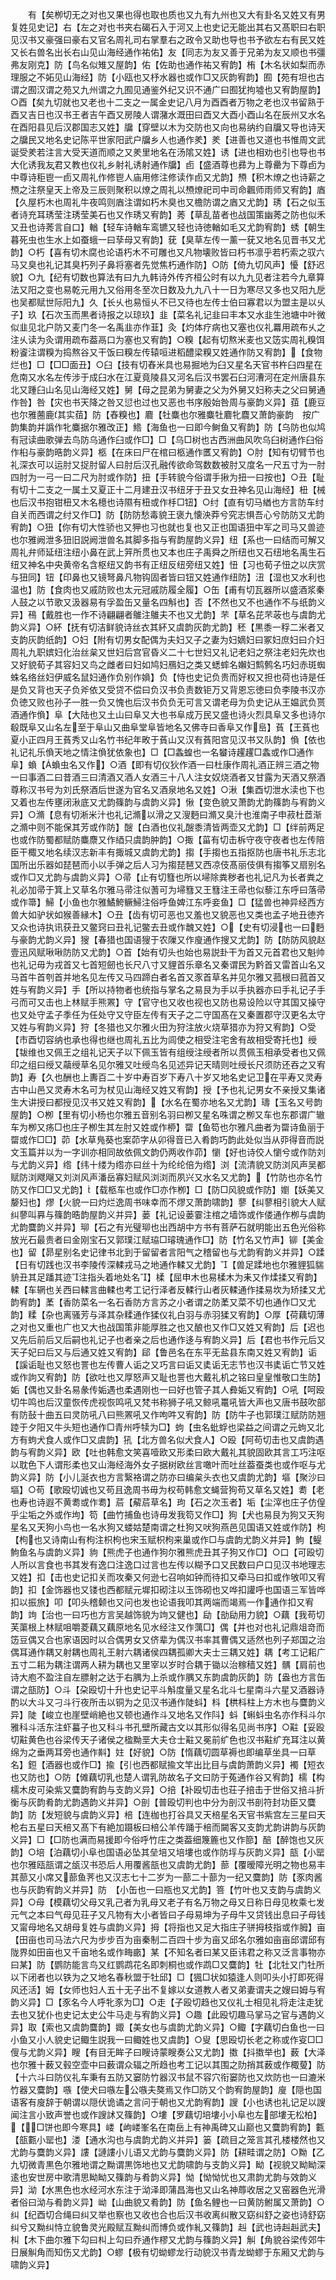 <!-- { "loadSidebar": true } -->
　　有【矣栁切无之对也又果也得也取也质也又九有九州也又大有卦名又姓又有男复姓见史记】右【左之对也书夹右碣石入于河又上也史记无能出其右又髙职曰右职见汉书又豪强曰豪右又官名周礼司右掌羣右之政令又助也导也书予欲左右有民又姓又长右兽名出长右山见山海经通作祐佑】友【同志为友又善于兄弟为友又顺也书彊弗友刚克】防【鸟名似雉又屋韵】佑【佐助也通作祐又宥韵】栯【木名状如梨而赤理服之不妬见山海经】防【小瓯也又杼水器也或作□又灰韵宥韵】囿【苑有坦也古谓之囿汉谓之苑又九州谓之九囿见通鉴外纪又识不通广曰囿犹拘墟也又宥韵屋韵】○酉【矣九切就也又老也十二支之一属金史记八月为酉酉者万物之老也汉书留熟于酉又吉日也汉书王者吉午酉又房陵人谓潴水溉田曰酉又大酉小酉山名在辰州又水名在酉阳县见后汉郡国志又姓】牖【穿壁以木为交防也又向也易纳约自牖又导也诗天之牖民又地名史记陈平世家阳武户牖乡人也通作羑】羑【进善也又道也书惟周文武诞受羑若注言大受天道而顺之又羑里地名在汤隂又姓】诱【进也相劝也引也导也书大化诱我友君又教也仪礼乡射礼诱射通作牖】卣【盛酒尊也彞为上尊罍为下尊卣为中尊诗秬鬯一卣又周礼作修鬯人庙用修注修读作卣又尤韵】槱【积木燎之也诗薪之槱之注祭皇天上帝及三辰则聚积以燎之周礼以槱燎祀司中司命飌师雨师又宥韵】庮【久屋朽木也周礼牛夜鸣则庮注谓如朽木臭也又檐防谓之庮又尤韵】琇【石之似玉者诗充耳琇莹注琇莹美石也又作琇又宥韵】莠【草乱苗者也战国策幽莠之防也似禾又丑也诗莠言自口】輶【轻车诗輶车鸾镳又轻也诗徳輶如毛又尤韵宥韵】蜏【朝生暮死虫也生水上如蚕蛾一曰孶母又宥韵】莸【臭草左传一薰一莸又地名见晋书又尤韵】○朽【喜有切木腐也论语朽木不可雕也又凡物壊败皆曰朽书凛乎若朽索之驭六马又臭也礼记其臭朽列子鼻将塞者先觉焦朽通作防】○防【倚九切风声】懮【舒迟貌】○九【纪有切数也算法有曰九九韩诗外传齐桓公时有以九九见者注若今九章算法又阳之变也易乾元用九又俗用冬至次日数及九九八十一日为寒尽又多也又阳九戹也吴都赋世际阳九】久【长乆也易恒乆不已又待也左传士伯曰寡君以为盟主是以乆子】玖【石次玉而黒者诗报之以琼玖】韭【菜名礼记韭曰丰本又水韭生池塘中叶微似韭见北户防又麦门冬一名禹韭亦作韮】灸【灼体疗病也又塞也仪礼羃用疏布乆之注乆读为灸谓用疏布葢鬲口为塞也又宥韵】○糗【起有切熬米麦也又笾实周礼糗饵粉餈注谓糗为捣熬谷又干饭曰糗左传辕咺进稻醴梁糗又姓通作防又宥韵】【食物烂也】□【□□面丑】○臼【技有切舂米具也易掘地为臼又星名天官书杵臼四星在危南又水名左传涉于成臼水在江夏竟陵县又河名后汉书罢石臼河漕河在定州唐县东北又踵臼山名见山海经又姓】舅【母之昆弟为舅妻之父为外舅又妇称夫之父曰舅通作咎】咎【灾也书天降之咎又愆也过也又恶也书序殷始咎周与豪韵义异】莥【鹿豆也尔雅蔨鹿其实莥】防【舂糗也】麔【牡麋也尔雅麋牡麔牝麎又萧韵豪韵　按广韵集韵并譌作牝麋据尔雅改正】鯦【海鱼也一曰即今鲥鱼又宥韵】防【乌防也似鸠有冠读曲歌弹去鸟防乌通作臼或作□】□【乌□树也古西洲曲风吹乌臼树通作臼俗作桕与豪韵晧韵义异】柩【在床曰尸在棺曰柩通作匶又宥韵】○肘【知有切臂节也礼深衣可以运肘又捉肘留人曰肘后汉孔融传欲命驾数数被肘又度名一尺五寸为一肘四肘为一弓一曰二尺为肘或作防】扭【手转貌今俗谓手揪为扭一曰按也】○丑【耻有切十二支之一属土又夏正十二月建丑汉书纽牙于丑又女丑神名见山海经】杻【械也后汉书抱钳杻又木名檍也诗隰有杻或作杽□钮】○纣【直有切马緧也方言防车纣自关而西谓之纣又作□】防【防防愁毒貌王褒九懐泱莽兮究志惧吾心兮防防又尤韵宥韵】○狃【你有切大性骄也又狎也习也就也复也又正也国语狃中军之司马又兽迹也尔雅阙泄多狃旧説阙泄兽名其脚多指与宥韵屋韵义异】纽【系也一曰结而可解又周礼弁师延纽注纽小鼻在武上笄所贯也又本也庄子禹舜之所纽也又石纽地名禹生石纽又神名中央黄帝名含枢纽又韵书有正纽反纽旁纽又姓】忸【习也荀子忸之以庆赏与狃同】钮【印鼻也又镜弩鼻凡物钩固者皆曰钮又姓通作纽防】沑【湿也又水利也温也】防【食肉也又戚防败也太元冠戚防履全履】○缶【甫有切瓦器所以盛酒浆秦人鼓之以节歌又汲器易有孚盈缶又量名四斛也】否【不然也又不也通作不与纸韵义异】鴀【戴胜也一作不诗翩翩者鵻注鵻夫不也又尤韵】芣【草名芘芣荍也与虞韵尤韵义异】○紑【抚有切洁鲜貌诗丝衣其紑又虞韵灰韵尤韵】秠【黒黍一稃二米者又支韵灰韵纸韵】○妇【附有切男女配偶为夫妇又子之妻为妇嫡妇曰冢妇庶妇曰介妇周礼九职嫔妇化治丝枲又世妇后宫官昏义二十七世妇又礼记老妇之祭注老妇先炊也又好貌荀子其容妇又鸟之雌者曰妇如鸠妇鴈妇之类又蟋蟀名嬾妇鹪鹩名巧妇赤斑蜘蛛名络丝妇伊威名鼠妇通作负别作媍】负【恃也史记负贵而好权又担也荷也诗是任是负又背也天子负斧依又受贷不偿曰负汉书负责数钜万又背恩忘徳曰负李陵书汉亦负徳又败也孙子一胜一负又愧也后汉书负负无可言又谓老母为负史记从王媪武负贳酒通作偩】阜【大陆也又土山曰阜又大也书阜成万民又盛也诗火烈具阜又多也诗尔殽既阜又山名左至于阜山又曲阜堂阜皆地名又佛寺曰香阜又作峊】萯【王萯也夏小正四月王萯秀又山名竹书纪年畋于萯山又汉有萯阳宫见汉书又队韵】偩【依也礼记礼乐偩天地之情注偩犹依象也】□【□螽蝗也一名蠜诗趯趯□螽或作□通作阜】蝜【蝜虫名又作】○酒【即有切仪狄作酒一曰杜康作周礼酒正辨三酒之物一曰事酒二曰昔酒三曰清酒又酒人女酒三十八人注女奴烧酒者又甘露为天酒又祭酒尊称汉书号为刘氏祭酒后世遂为官名又酒泉地名又姓】○湫【集酉切泄水渎也下也又着也左传壅闭湫底又尤韵篠韵与虞韵义异】愀【变色貌又萧韵尤韵篠韵与宥韵义异】○滫【息有切淅米汁也礼记滫以滑之又溲麪曰滫又臭汁也淮南子申菽杜茝渐之滫中则不能保其芳或作防】醙【白酒也仪礼醙黍清皆两壶又尤韵】□【绊前两足也或作防蜀都赋防麋麖又作綇只虞韵肿韵】○掫【菑有切击柝守夜守夜者也左传陪臣干棷又地名续汉志新丰有掫城又虞韵尤韵】搊【手搊也五指抠防也唐书礼乐志北国所出乐器如琵琶而小以手弹之后人习为搊琵琶又西凉伎髙丽伎俱有搊筝又扇别名或作□又尤韵与虞韵义异】○帚【止有切篲也所以埽除粪秽者也礼记凡为长者粪之礼必加帚于箕上又草名尔雅马帚注似蓍可为埽篲又王篲注王帚也似藜江东呼曰落帚或作箒】鯞【小鱼也尔雅鱊鮬鳜鯞注俗呼鱼婢江东呼妾鱼】□【猛兽也神异经西方兽大如驴状如猴善縁木】○丑【齿有切可恶也又羞也又貌恶也又类也孟子地丑徳齐又众也诗执讯获丑又鳖窍曰丑礼记鳖去丑或作魗又姓】○【史有切浸也一曰麪与豪韵尤韵义异】獀【春猎也国语獀于农隟又作廋通作搜又尤韵】防【防防风貌赵壹迅风赋啾啾防防又尤韵】○首【始有切头也始也易説卦干为首又元首君也又魁帅也礼记毋为戎首又七首短劒也长尺八寸又貍首乐章名又秦谓民为黔首又雷首山名又马首牛首刳首并地名见左传又马四蹄白者名首又豕首草名并见尔雅又菰根曰菰首又姓与宥韵义异】手【所以持物者也统指与掌名之易艮为手以手执器亦曰手礼记子手弓而可又击也上林赋手熊罴】守【官守也又收也视也又防也易设险以守其国又操守也又处守孟子季任为任处守又守臣左传有天子之二守国髙在又秦置郡守汉更名太守又姓与宥韵义异】狩【冬猎也又尔雅火田为狩注放火烧草猎亦为狩又宥韵】○受【市酉切容纳也承也得也继也周礼五比为闾使之相受注宅舍有故相受寄托也】绶【韨维也又佩王之组礼记天子以下佩玉皆有组绶注绶者所以贯佩玉相承受者也又佩印之组曰绶又虉绶草名见尔雅又吐绶鸟名见述异记天晴则吐绶长尺须防还吞之又宥韵】寿【久也酬也上夀百二十岁中寿百岁下寿八十岁又地名史记卫在平寿又灵寿古中山邑又灵寿木名可为杖见山海经又姓又宥韵】授【予也礼记男女不亲授又集诸生大讲授曰都授见汉书又姓又宥韵】【水名在蜀亦地名又尤韵】璹【玉名又号韵屋韵】○栁【里有切小杨也尔雅五音别名羽曰栁又星名咮谓之栁又车也东郡谓广辙车为栁又疡□也庄子栁生其左肘又姓或作桺】罶【鱼笱也尔雅凡曲者为罶诗鱼丽于罶或作□□】茆【水草鳬葵也案茆字从卯得音已入肴韵巧韵此处似当从丣得音而説文玉篇并以为一字训亦相同故依佩文韵仍两收作茆】懰【好也诗佼人懰兮或作防刘与尤韵义异】绺【纬十缕为绺亦曰丝十为纶纶倍为绺】浏【流清貌又防浏风声吴都赋防浏飕飗又刘浏风声潘岳寡妇赋风浏浏而夙兴又水名又尤韵】【竹防也亦名竹防又作□□又尤韵】【载柩车也或作□亦作栁】□【防□风貌或作防】嬼【妖美又嫠妇也】熮【火貌一曰灼烂逸周书味幸而不熮又萧韵啸韵】蓼【纠蓼相引貌大人赋纠蓼叫奡与篠韵晧韵屋韵义并异】蒌【礼记设蒌霎注棺之墙饰或作偻通作栁与虞韵尤韵麌韵义并异】珋【石之有光璧珋也出西胡中方书有菩萨石就明能出五色光俗称放光石最贵者曰金刚宝石又郭璞江赋珕□璿瑰通作□】防【竹名又竹声】铆【美金也】留【昴星别名史记律书北到于留留者言阳气之稽留也与尤韵宥韵义并异】○蹂【日有切践也汉书李陵传深輮戎马之地通作輮又尤韵】【兽足蹂地也尔雅貍狐貒貈丑其足蹯其迹注指头着地处名】楺【屈申木也易楺木为耒又作煣揉又宥韵】輮【车辋也关西曰輮言曲輮也考工记行泽者反輮行山者灰輮通作揉易坎为矫揉又尤韵宥韵】葇【香防菜名一名石香防方言苏之小者谓之防葇又菜不切也通作□又尤韵】糅【杂也离骚芳与泽其杂糅通作猱仪礼白羽与赤羽猱又宥韵】○厚【荷藕切薄之对也又重也广也又大也战国策非能厚胜之也又酿也又作□又姓又宥韵】后【迟也又先后前后又后嗣也礼记子也者亲之后也通作迻与宥韵义异】后【君也书作元后又天子妃曰后又与后通又姓又宥韵】郈【鲁邑名在东平无盐县东南又姓又宥韵】诟【謑诟耻也又怒也詈也左传曹人诟之又巧言曰诟又奊诟无志节也汉书奊诟亡节又姓或作訽又宥韵】防【欲吐也又厚怒声又耻也詈也大戴礼机之铭曰皇皇惟敬口生防】姤【偶也又卦名易彖传姤遇也柔遇刚也一曰好也管子其人彜姤又宥韵】○吼【呵殴切牛鸣也后汉童恢传虎视恢鸣吼又梵书称狮子吼又鲸吼鼍吼皆大声也又唐书鼓吹部有防鼔十曲五曰灵防吼八曰熊罴吼又作呴吽又宥韵】防【防牛子也郭璞江赋防防翘踛于夕阳又牛头短也通作□青州呼犊为□】蚼【虫名蚍蜉也梁益之间谓之元蚼又北方有蚼犬食人或作□又虞韵】犼【北方兽名似犬食人】○殴【阿苟切击也又虞韵遇韵与宥韵义异】欧【吐也韩愈文笑喜噎欧又形柔曰欧大戴礼其貌固欧其言工巧注呕以耽色下人谓形柔也又山海经海外女子据树欧丝言噉叶而吐丝葢蚕类也或作呕与尤韵义异】防【小儿涎衣也方言繄袼谓之防亦曰编枲头衣也又虞韵尤韵】塸【聚沙曰塸】○苟【歌殴切诚也又苟且逸周书毋为权苟韩愈文蝇营狗苟又草名又姓】耈【老也寿也诗遐不黄耈或作耈】茩【薢茩草名】玽【石之次玉者】垢【尘滓也庄子仿偟乎尘垢之外或作坸】笱【曲竹捕鱼也诗毋发我笱又作□】狗【犬也易艮为狗又天狗星名又天狗小鸟也一名水狗又蝼姑楚南谓之杜狗又吠狗燕邑见国语又姓或作防】枸【枸也又诗南山有枸注枳枸也宋玉赋枳枸来巢或作□与虞韵尤韵义并异】鮈【鳀鮈鱼名与虞韵义异】豿【熊虎子也通作狗尔雅熊虎丑其子狗又作□】○口【可殴切人所以言食也书其发有逸口注逸口过言也左传以糊予口又民数曰户口见汉书地理志又姓】扣【击也史记扣关而攻秦又何逊七召响如钟而待扣又牵马曰扣或作敂叩又宥韵】扣【金饰器也又镂也西都赋元墀扣砌注以玉饰砌也又哗扣讙呼也国语三军皆哗扣以振旅】叩【叩头稽颡也又问也发也论语我叩其两端而竭焉一作通作扣又宥韵】竘【治也一曰巧也方言吴越饰貌为竘又健也】劶【勏劶用力貌】○藕【我苟切芙蕖根上林赋咀嚼菱藕又藕原地名见水经注又作蕅□】偶【并也对也礼记鼎俎竒而笾豆偶又合也家语因时以合偶男女又侪辈为偶汉书率其曹偶又适然也列子郑国之治偶耳通作耦又射耦也周礼王射六耦诸侯四耦孤卿大夫士三耦又姓】耦【考工记耜广五寸二耜为耦注谓两人耕为耦也又里宰以岁时合耦于锄以治稼穑又姓】髃【肩前也诗大庖不盈注自左膘射之达于右腢为上杀或作腢又东韵虞韵灰韵】防【盎也方言缶谓之瓿防】○斗【朶殴切十升也史记平斗斛度量又星名北斗七星南斗六星又酒器诗酌以大斗又刁斗行夜所击以铜为之见汉书通作陡蚪】枓【栱枓柱上方木也与麌韵义异】陡【峻立也崖壁峭絶也又顿也通作斗又地名又作阧】蚪【蝌蚪虫名亦作科斗尔雅科斗活东注虾蟇子也又科斗书孔壁所藏古文以其形似得名见尚书序】○黈【妥殴切黈黄色也谷梁传天子诸侯之楹黝垩大夫仓士黈又冕前纩色也汉书黈纩充耳注以黄绵为之垂两耳旁也通作斢】妵【好貌】○防【惰藕切圆草褥也即编草坐具一曰草名】鋀【酒器也或作□】揄【引也西都赋揄文竿出比目与虞韵萧韵义异】襡【短衣也又防也】○防【傩藕切乳也楚人谓乳防故名子文曰防于菟通作谷又宥韵】檽【构檽木皮可染紫又麌韵宥韵与支韵义异】○掊【补殴切击也荘子掊击于世俗又掊斗折衡与灰韵肴韵尤韵遇韵义并异】○剖【普殴切判也中分为剖汉书剖符封功臣又麌韵】防【发短貌与虞韵义异】棓【连枷也打谷具又天棓星名天官书紫宫左三星曰天枪右五星曰天棓又髙下有絶加蹑板曰棓公羊传踊于棓而闚客又支韵尤韵讲韵与灰韵义异】□【□防也满而易援即今俗呼竹庄之类葢细篾簏也又作篰】醅【醉饱也又灰韵】○培【泊藕切小阜也国语必坠其垒培又培塿也或作防垺与灰韵义异】瓿【小罂也尔雅瓯瓿谓之瓵汉书恐后人用覆酱瓿也又虞韵尤韵】蔀【覆暧障光明之物也易丰其蔀又小席又蔀鱼荠也又汉志七十二岁为一蔀二十蔀为一纪又麌韵】防【豕肉酱也与灰韵宥韵义并异】防　【小缶也一曰瓶也又尤韵】箁【竹叶也又支韵与虞韵义异】○母【模藕切父母又乳己者为乳母又老子有名万物之母又日称日母见枚乘七发元气之本曰气母见荘子又凡物有大小者皆曰子母易坤为子母牛又贷钱出息曰子母钱又甯母地名又胡母复姓与虞韵义异】拇【将指也又足大指庄子骈拇枝指或作胟】亩【田亩也司马法六尺为步步百为亩秦制二百四十步为亩又邱名尔雅如亩亩邱谓邱有陇界如田亩也又千亩地名或作畮畞】某【不知名者曰某又臣讳君之称又泛言事物亦曰某】防【鹦防能言鸟又红鹦鹉花名即刺桐也或作鹉□又麌韵】牡【北牡又门牡所以下闭者也以铁为之又地名春秋盟于牡邱】□【猦□状如猿逢人则叩头小打即死得风还活】姆【女师也妇人五十无子出不复嫁以女道教人者又弟妻谓夫之嫂曰姆与宥韵义异】□【豕名今人呼牝豕为□】○走【子殴切趋也又仪礼士相见礼将走注走犹去也又犹仆也史记太史公牛马走与宥韵义异】○趣【此殴切趣马掌马之官与遇韵义异】取【索也又虞韵麌韵】娵【美女也与虞韵尤韵义异】○鲰【字藕切白鱼也一曰小鱼又小人貌史记鲰生説我一曰鲰姓也又虞韵】○叟【思殴切长老之称或作叜□□傁与尤韵义异】瞍【有目无眸子曰瞍诗蒙瞍奏公又尤韵】擞【抖擞举也】薮【大泽也尔雅十薮又毂空壶中曰薮谓众辐之所趋也考工记以其围之阞捎其薮或作棷蓃】防【十六斗曰防仪礼车秉有五防又窭防竹器汉书鼠不容穴衔窭防也又炊防也一曰漉米竹器又麌韵】嗾【使犬曰嗾左公嗾夫獒焉又作□防又个韵宥韵屋韵】廋【隠也国语客有廋辞于朝谓以隠伏诡谲之言问于朝也又尤韵宥韵】謏【小也诱也礼记足以謏闻注言小致声誉也或作謏訹又篠韵】○塿【罗藕切培塿小小阜也左部塿无松柏】【□饼也即今寒具】嵝【岣嵝峯名在南岳上有神禹碑又山巅也又麌韵宥韵】甊【瓿甊小罂也】溇【通水沟也与虞韵尤韵义并异】篓【疏目之笼言其孔楼楼然也又尤韵与麌韵义异】謱【謰謱小儿语又尤韵与麌韵义异】防【耕畦谓之防】○黝【乙九切微青黒色尔雅地谓之黝谓黒饰地也又尤韵啸韵与支韵义异】眑【视貌又眑眑深逺也安世房中歌清思眑眑又篠韵与肴韵义异】怮【怮怮忧也又肃韵尤韵与效韵义异】泑【水黒色也水经河水东注于泑泽即蒲昌海也又山名神蓐收居之又窑器色光滑者俗曰泑与肴韵义异】岰【山曲貌又肴韵】防【鱼名鲤也一曰黄防鲋属又萧韵】○纠【纪酉切合绳曰纠又举也察也又收也合也后汉书收离纠散又窈纠舒之姿也诗舒窈纠兮又黝纠恃立貌鲁灵光殿赋互黝纠而博负或作糺又篠韵】赳【武也诗赳赳武夫】朻【木下曲尔雅下勾曰朻上勾曰乔通作樛又尤韵与篠韵义异】觓【角貌谷梁传郊牛日展觓角而知伤又尤韵】○蟉【极有切蚴蟉龙行动貌汉书青龙蚴蟉于东厢又尤韵与啸韵义异】
